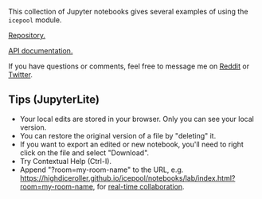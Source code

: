 This collection of Jupyter notebooks gives several examples of using the `icepool` module.

[Repository.](https://github.com/HighDiceRoller/icepool)

[API documentation.](https://highdiceroller.github.io/icepool/apidoc/latest/icepool.html)

If you have questions or comments, feel free to message me on [Reddit](https://www.reddit.com/user/HighDiceRoller) or [Twitter](https://twitter.com/highdiceroller).

## Tips (JupyterLite)

* Your local edits are stored in your browser. Only you can see your local version.
* You can restore the original version of a file by "deleting" it.
* If you want to export an edited or new notebook, you'll need to right click on the file and select "Download".
* Try Contextual Help (Ctrl-I).
* Append "?room=my-room-name" to the URL, e.g. https://highdiceroller.github.io/icepool/notebooks/lab/index.html?room=my-room-name, for [real-time collaboration](https://jupyterlite.readthedocs.io/en/latest/rtc/index.html).